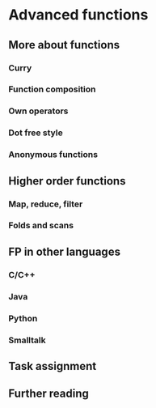 # Advanced functions

## More about functions

### Curry

### Function composition

### Own operators

### Dot free style

### Anonymous functions

## Higher order functions

### Map, reduce, filter

### Folds and scans

## FP in other languages

### C/C++

### Java

### Python

### Smalltalk

## Task assignment

## Further reading
